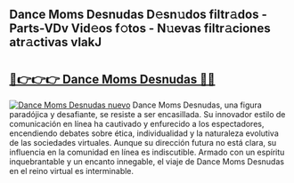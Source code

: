 ## Dance Moms Desnudas D𝚎sn𝚞dos filtr𝚊dos - Parts-VDv Vid𝚎os f𝚘tos - N𝚞evas filtr𝚊ciones atr𝚊ctivas vIakJ

# <h2><a href="http://mb3krla.tromn.icu/?c=Dance+Moms+Desnudas">🔗👉👉👉 Dance Moms Desnudas 🔗🔗</a></h2>

[![Dance Moms Desnudas nuevo](https://i.imgur.com/pEAQMta.gif)](http://mb3krla.tromn.icu/?c=Dance+Moms+Desnudas)
Dance Moms Desnudas, una figura paradójica y desafiante, se resiste a ser encasillada. Su innovador estilo de comunicación en línea ha cautivado y enfurecido a los espectadores, encendiendo debates sobre ética, individualidad y la naturaleza evolutiva de las sociedades virtuales. Aunque su dirección futura no está clara, su influencia en la comunidad en línea es indiscutible. Armado con un espíritu inquebrantable y un encanto innegable, el viaje de Dance Moms Desnudas en el reino virtual es interminable.
